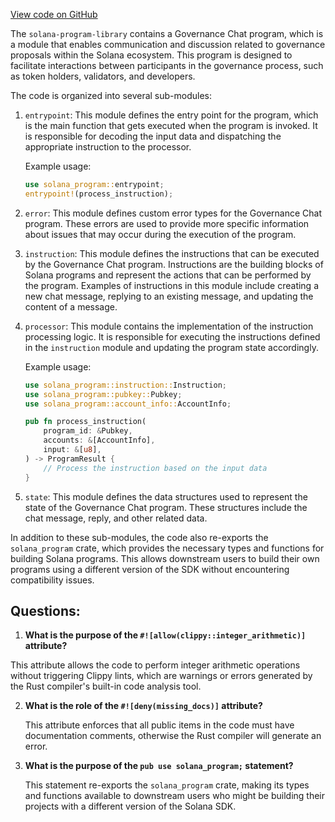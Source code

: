 [View code on GitHub](https://github.com/solana-labs/solana-program-library/governance/chat/program/src/lib.rs)

The `solana-program-library` contains a Governance Chat program, which is a module that enables communication and discussion related to governance proposals within the Solana ecosystem. This program is designed to facilitate interactions between participants in the governance process, such as token holders, validators, and developers.

The code is organized into several sub-modules:

1. `entrypoint`: This module defines the entry point for the program, which is the main function that gets executed when the program is invoked. It is responsible for decoding the input data and dispatching the appropriate instruction to the processor.

   Example usage:
   ```rust
   use solana_program::entrypoint;
   entrypoint!(process_instruction);
   ```

2. `error`: This module defines custom error types for the Governance Chat program. These errors are used to provide more specific information about issues that may occur during the execution of the program.

3. `instruction`: This module defines the instructions that can be executed by the Governance Chat program. Instructions are the building blocks of Solana programs and represent the actions that can be performed by the program. Examples of instructions in this module include creating a new chat message, replying to an existing message, and updating the content of a message.

4. `processor`: This module contains the implementation of the instruction processing logic. It is responsible for executing the instructions defined in the `instruction` module and updating the program state accordingly.

   Example usage:
   ```rust
   use solana_program::instruction::Instruction;
   use solana_program::pubkey::Pubkey;
   use solana_program::account_info::AccountInfo;

   pub fn process_instruction(
       program_id: &Pubkey,
       accounts: &[AccountInfo],
       input: &[u8],
   ) -> ProgramResult {
       // Process the instruction based on the input data
   }
   ```

5. `state`: This module defines the data structures used to represent the state of the Governance Chat program. These structures include the chat message, reply, and other related data.

In addition to these sub-modules, the code also re-exports the `solana_program` crate, which provides the necessary types and functions for building Solana programs. This allows downstream users to build their own programs using a different version of the SDK without encountering compatibility issues.
## Questions: 
 1. **What is the purpose of the `#![allow(clippy::integer_arithmetic)]` attribute?**

   This attribute allows the code to perform integer arithmetic operations without triggering Clippy lints, which are warnings or errors generated by the Rust compiler's built-in code analysis tool.

2. **What is the role of the `#![deny(missing_docs)]` attribute?**

   This attribute enforces that all public items in the code must have documentation comments, otherwise the Rust compiler will generate an error.

3. **What is the purpose of the `pub use solana_program;` statement?**

   This statement re-exports the `solana_program` crate, making its types and functions available to downstream users who might be building their projects with a different version of the Solana SDK.